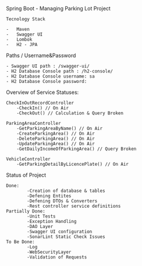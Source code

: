 Spring Boot - Managing Parking Lot Project

	Tecnology Stack
	
	-	Maven
	-	Swagger UI
	-	Lombok
	-	H2 - JPA
	
Paths / Username&Password
		
	- Swagger UI path : /swagger-ui/ 
	- H2 Database Console path : /h2-console/
	- H2 Database Console username: sa
	- H2 Database Console password: 

Overview of Service Statuses:
		
	CheckInOutRecordController
		-CheckIn() // On Air
		-CheckOut() // Calculation & Query Broken
		
	ParkingAreaController
		-GetParkingAreaByName() // On Air
		-CreateParkingArea() // On Air
		-DeleteParkingArea() // On Air
		-UpdateParkingArea() // On Air
		-GetDailyIncomeOfParkingArea() // Query Broken
		
	VehicleController
		-GetParkingDetailByLicencePlate() // On Air


Status of Project

	Done:
			-Creation of database & tables
			-Defening Entites
			-Defening DTOs & Converters
			-Rest controller service definitions
	Partially Done:
			-Unit Tests
			-Exception Handling
			-DAO Layer
			-Swagger UI configuration
			-SonarLint Static Check Issues
	To Be Done:
			-Log
			-WebSecurityLayer
			-Validation of Requests

			